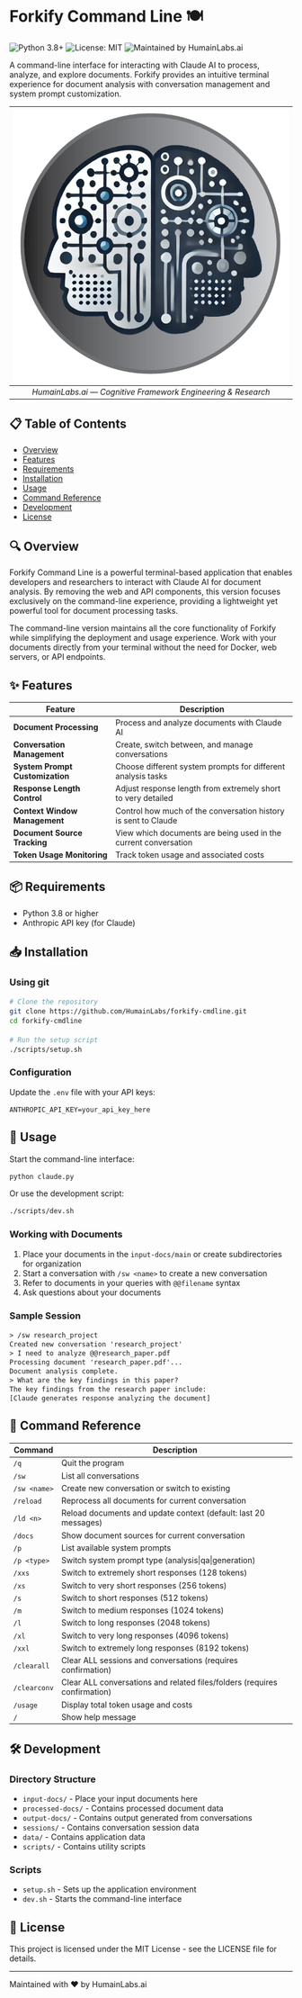 # Forkify Command Line 🍽️

![Python 3.8+](https://img.shields.io/badge/python-3.8+-blue.svg) ![License: MIT](https://img.shields.io/badge/License-MIT-yellow.svg) ![Maintained by HumainLabs.ai](https://img.shields.io/badge/Maintained%20by-HumainLabs.ai-orange)

A command-line interface for interacting with Claude AI to process, analyze, and explore documents. Forkify provides an intuitive terminal experience for document analysis with conversation management and system prompt customization.

| ![HumainLabs.ai logo](humainlabs.ai.png) |
|:------------------------------------------:|
| *HumainLabs.ai — Cognitive Framework Engineering & Research* |

## 📋 Table of Contents

* [Overview](#-overview)
* [Features](#-features)
* [Requirements](#-requirements)
* [Installation](#-installation)
* [Usage](#-usage)
* [Command Reference](#-command-reference)
* [Development](#-development)
* [License](#-license)

## 🔍 Overview

Forkify Command Line is a powerful terminal-based application that enables developers and researchers to interact with Claude AI for document analysis. By removing the web and API components, this version focuses exclusively on the command-line experience, providing a lightweight yet powerful tool for document processing tasks.

The command-line version maintains all the core functionality of Forkify while simplifying the deployment and usage experience. Work with your documents directly from your terminal without the need for Docker, web servers, or API endpoints.

## ✨ Features

| Feature | Description |
| ------- | ----------- |
| **Document Processing** | Process and analyze documents with Claude AI |
| **Conversation Management** | Create, switch between, and manage conversations |
| **System Prompt Customization** | Choose different system prompts for different analysis tasks |
| **Response Length Control** | Adjust response length from extremely short to very detailed |
| **Context Window Management** | Control how much of the conversation history is sent to Claude |
| **Document Source Tracking** | View which documents are being used in the current conversation |
| **Token Usage Monitoring** | Track token usage and associated costs |

## 📦 Requirements

* Python 3.8 or higher
* Anthropic API key (for Claude)

## 📥 Installation

### Using git

```bash
# Clone the repository
git clone https://github.com/HumainLabs/forkify-cmdline.git
cd forkify-cmdline

# Run the setup script
./scripts/setup.sh
```

### Configuration

Update the `.env` file with your API keys:

```
ANTHROPIC_API_KEY=your_api_key_here
```

## 🚀 Usage

Start the command-line interface:

```bash
python claude.py
```

Or use the development script:

```bash
./scripts/dev.sh
```

### Working with Documents

1. Place your documents in the `input-docs/main` or create subdirectories for organization
2. Start a conversation with `/sw <name>` to create a new conversation
3. Refer to documents in your queries with `@@filename` syntax
4. Ask questions about your documents

### Sample Session

```
> /sw research_project
Created new conversation 'research_project'
> I need to analyze @@research_paper.pdf
Processing document 'research_paper.pdf'...
Document analysis complete.
> What are the key findings in this paper?
The key findings from the research paper include:
[Claude generates response analyzing the document]
```

## 🧰 Command Reference

| Command | Description |
| ------- | ----------- |
| `/q` | Quit the program |
| `/sw` | List all conversations |
| `/sw <name>` | Create new conversation or switch to existing |
| `/reload` | Reprocess all documents for current conversation |
| `/ld <n>` | Reload documents and update context (default: last 20 messages) |
| `/docs` | Show document sources for current conversation |
| `/p` | List available system prompts |
| `/p <type>` | Switch system prompt type (analysis\|qa\|generation) |
| `/xxs` | Switch to extremely short responses (128 tokens) |
| `/xs` | Switch to very short responses (256 tokens) |
| `/s` | Switch to short responses (512 tokens) |
| `/m` | Switch to medium responses (1024 tokens) |
| `/l` | Switch to long responses (2048 tokens) |
| `/xl` | Switch to very long responses (4096 tokens) |
| `/xxl` | Switch to extremely long responses (8192 tokens) |
| `/clearall` | Clear ALL sessions and conversations (requires confirmation) |
| `/clearconv` | Clear ALL conversations and related files/folders (requires confirmation) |
| `/usage` | Display total token usage and costs |
| `/` | Show help message |

## 🛠️ Development

### Directory Structure

* `input-docs/` - Place your input documents here
* `processed-docs/` - Contains processed document data
* `output-docs/` - Contains output generated from conversations
* `sessions/` - Contains conversation session data
* `data/` - Contains application data
* `scripts/` - Contains utility scripts

### Scripts

* `setup.sh` - Sets up the application environment
* `dev.sh` - Starts the command-line interface

## 📄 License

This project is licensed under the MIT License - see the LICENSE file for details.

---

Maintained with ❤️ by HumainLabs.ai 